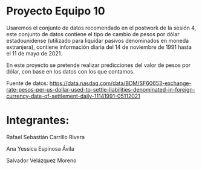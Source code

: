 # Proyecto Equipo 10

Usaremos el conjunto de datos recomendado en el postwork de la sesión 4, este conjunto de datos contiene el tipo de cambio de pesos por dólar estadounidense (utilizado para liquidar pasivos denominados en moneda extranjera), contiene información diaria del 14 de noviembre de 1991 hasta el 11 de mayo de 2021. 

En este proyecto se pretende realizar predicciones del valor de pesos por dólar, con base en los datos con los que contamos. 

Fuente de datos: https://data.nasdaq.com/data/BDM/SF60653-exchange-rate-pesos-per-us-dollar-used-to-settle-liabilities-denominated-in-foreign-currency-date-of-settlement-daily-11141991-05112021

# Integrantes: 

Rafael Sebastián Carrillo Rivera

Ana Yessica Espinosa Ávila

Salvador Velázquez Moreno
